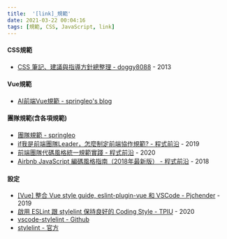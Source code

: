 ```yaml
---
title:  '[link]_規範'
date: 2021-03-22 00:04:16
tags: [規範, CSS, JavaScript, link]
---
```


#### CSS規範
  - [CSS 筆記、建議與指導方針總整理 - doggy8088](https://github.com/doggy8088/CSS-Guidelines) - 2013

<!-- more -->

#### Vue規範
  - [AI前端Vue規範 - springleo's blog](https://lq782655835.github.io/blogs/team-standard/1.standard-ai-vue.html)

#### 團隊規範(含各項規範)
  - [團隊規範 - springleo](https://lq782655835.github.io/blogs/team-standard/0.standard-ai-summary.html)
  - [if我是前端團隊Leader，怎麼制定前端協作規範? - 程式前沿](https://codertw.com/%E7%A8%8B%E5%BC%8F%E8%AA%9E%E8%A8%80/642504/) - 2019
  - [前端團隊代碼風格統一規範實踐 - 程式前沿](https://codertw.com/%E7%A8%8B%E5%BC%8F%E8%AA%9E%E8%A8%80/738497/) - 2020
  - [Airbnb JavaScript 編碼風格指南（2018年最新版） - 程式前沿](https://codertw.com/%E5%89%8D%E7%AB%AF%E9%96%8B%E7%99%BC/29402/) - 2018

#### 設定
  - [[Vue] 整合 Vue style guide, eslint-plugin-vue 和 VSCode - Pjchender](https://pjchender.blogspot.com/2019/07/vue-vue-style-guide-eslint-plugin-vue.html?m=1) - 2019
  - [啟用 ESLint 跟 stylelint 保持良好的 Coding Style - TPIU](https://www.tpisoftware.com/tpu/articleDetails/1950) - 2020
  - [vscode-stylelint - Github](https://github.com/stylelint/vscode-stylelint)
  - [stylelint - 官方](https://stylelint.io/user-guide/usage/node-api#configoverrides)
